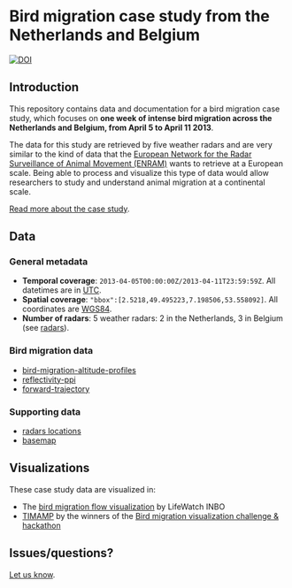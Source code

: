 # Bird migration case study from the Netherlands and Belgium

[![DOI](https://zenodo.org/badge/doi/10.5281/zenodo.57265.svg)](http://dx.doi.org/10.5281/zenodo.57265)

## Introduction

This repository contains data and documentation for a bird migration case study, which focuses on **one week of intense bird migration across the Netherlands and Belgium, from April 5 to April 11 2013**.

The data for this study are retrieved by five weather radars and are very similar to the kind of data that the [European Network for the Radar Surveillance of Animal Movement (ENRAM)](http://enram.eu/) wants to retrieve at a European scale. Being able to process and visualize this type of data would allow researchers to study and understand animal migration at a continental scale.

[Read more about the case study](story.md).

## Data

### General metadata

* **Temporal coverage**: `2013-04-05T00:00:00Z/2013-04-11T23:59:59Z`. All datetimes are in [UTC](http://en.wikipedia.org/wiki/UTC).
* **Spatial coverage**: `"bbox":[2.5218,49.495223,7.198506,53.558092]`. All coordinates are [WGS84](http://en.wikipedia.org/wiki/WGS84).
* **Number of radars**: 5 weather radars: 2 in the Netherlands, 3 in Belgium (see [radars](data/radars)).

### Bird migration data

* [bird-migration-altitude-profiles](data/bird-migration-altitude-profiles)
* [reflectivity-ppi](data/reflectivity-ppi)
* [forward-trajectory](data/forward-trajectory)

### Supporting data

* [radars locations](data/radars)
* [basemap](data/basemap)

## Visualizations

These case study data are visualized in:

* The [bird migration flow visualization](http://enram.github.io/bird-migration-flow-visualization/viz/) by LifeWatch INBO
* [TIMAMP](http://timamp.github.io/) by the winners of the [Bird migration visualization challenge & hackathon](http://enram.challengepost.com/)

## Issues/questions?

[Let us know](https://github.com/enram/case-study/issues).
